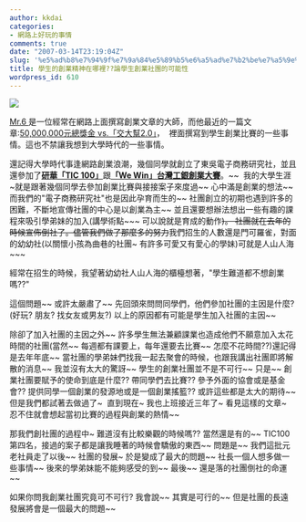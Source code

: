 ```yaml
---
author: kkdai
categories:
- 網路上好玩的事情
comments: true
date: "2007-03-14T23:19:04Z"
slug: '%e5%ad%b8%e7%94%9f%e7%9a%84%e5%89%b5%e6%a5%ad%e7%b2%be%e7%a5%9e%e5%9c%a8%e5%93%aa%e8%a3%a1%e8%ab%96%e5%ad%b8%e7%94%9f%e5%89%b5%e6%a5%ad%e7%a4%be%e5%9c%98%e7%9a%84%e5%8f%af%e8%83%bd%e6%80%a7'
title: 學生的創業精神在哪裡??論學生創業社團的可能性
wordpress_id: 610
---
```


[![](http://mr6.cc/wp-content/uploads/2007/03/work7.jpg)](http://www.entrepreneurship.net.tw/)

[Mr.6 ](http://mr6.cc/)是一位經常在網路上面撰寫創業文章的大師，而他最近的一篇文章:[50,000,000元總獎金 vs.「交大幫2.0」](http://mr6.cc/?p=758)，  裡面撰寫到學生創業比賽的一些事情。這也不禁讓我想到大學時代的一些事情。

還記得大學時代事逢網路創業浪潮，幾個同學就創立了東吳電子商務研究社，並且還參加了[**研華「TIC 100」**](http://www.tic100.org.tw/)跟[**「We Win」台灣工銀創業大賽**](http://www.wewin.com.tw/)。~~  我的大學生涯~就是跟著幾個同學去參加創業比賽與接接案子來度過~~ 心中滿是創業的想法~~ 而我們的"電子商務研究社"也是因此孕育而生的~~ 社團創立的初期也遇到許多的困難，不斷地宣傳社團的中心是以創業為主~~ 並且還要想辦法想出一些有趣的課程來吸引學弟妹的加入(講學術點~~~ 可以說就是育成的動作~~)。 社團就在去年的時候宣佈倒社了。儘管我們做了那麼多的努力~~我們招生的人數還是門可羅雀，對面的幼幼社(以關懷小孩為曲巷的社團~ 有許多可愛又有愛心的學妹)可就是人山人海~~~

經常在招生的時候，我望著幼幼社人山人海的櫃檯想著，"學生難道都不想創業嗎??"

這個問題~~ 或許太嚴肅了~~ 先回頭來問問同學們，他們參加社團的主因是什麼? (好玩? 朋友? 找女友或男友?) 以上的原因都有可能是學生加入社團的主因~~ 

除卻了加入社團的主因之外~~ 許多學生無法兼顧課業也造成他們不願意加入太花時間的社團(當然~~ 每週都有課要上，每年還要去比賽~~ 怎麼不花時間??)還記得是去年年底~~ 當社團的學弟妹們找我一起去聚會的時候，也跟我講出社團即將解散的消息~~ 我並沒有太大的驚訝~~ 學生的創業社團並不是不可行~~ 只是~~ 創業社團要賦予的使命到底是什麼?? 帶同學們去比賽?? 參予外面的協會或是基金會?? 提供同學一個創業的發源地或是一個創業搖籃?? 或許這些都是太大的期待~~ 但是我們都試著去做過了~  直到現在~ 我也上班接近三年了~ 看見這樣的文章~ 忍不住就會想起當初比賽的過程與創業的熱情~~ 

那我們創社團的過程中~ 難道沒有比較樂觀的時候嗎?? 當然還是有的~~ TIC100第四名，接過的案子都是讓我睡著的時候會驕傲的東西~~ 問題是~~ 我們這批元老社員走了以後~~ 社團的發展~ 於是變成了最大的問題~~ 社長一個人想多做一些事情~~ 後來的學弟妹能不能夠感受的到~~ 最後~~ 還是落的社團倒社的命運~~

如果你問我創業社團究竟可不可行? 我會說~~ 其實是可行的~~ 但是社團的長遠發展將會是一個最大的問題~~
